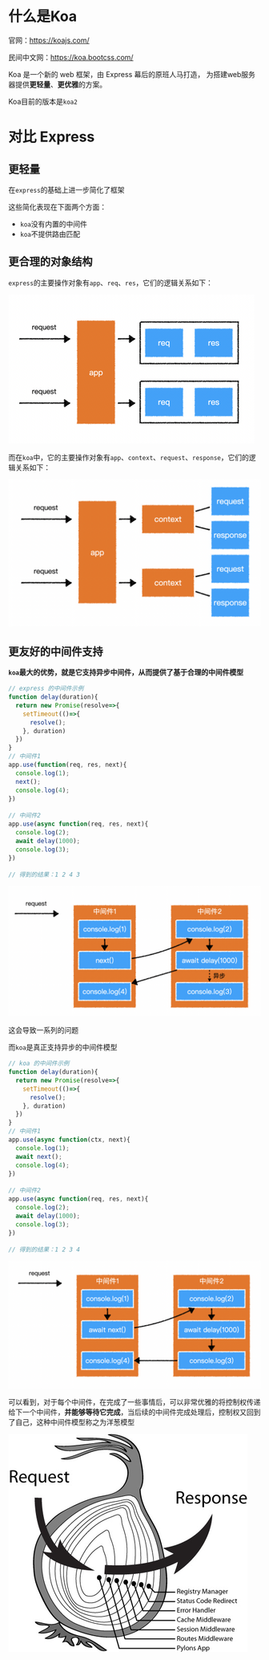 # 什么是Koa

官网：https://koajs.com/

民间中文网：https://koa.bootcss.com/

Koa 是一个新的 web 框架，由 Express 幕后的原班人马打造， 为搭建web服务器提供**更轻量**、**更优雅**的方案。

Koa目前的版本是`koa2`

# 对比 Express



## 更轻量

在`express`的基础上进一步简化了框架

这些简化表现在下面两个方面：

- `koa`没有内置的中间件
- `koa`不提供路由匹配



## 更合理的对象结构

`express`的主要操作对象有`app`、`req`、`res`，它们的逻辑关系如下：

<img src="koa概述.assets/image-20200615132605132.png" alt="image-20200615132605132" style="zoom:50%;" />

而在`koa`中，它的主要操作对象有`app`、`context`、`request`、`response`，它们的逻辑关系如下：

<img src="koa概述.assets/image-20200615132844959.png" alt="image-20200615132844959" style="zoom:50%;" />

## 更友好的中间件支持

**`koa`最大的优势，就是它支持异步中间件，从而提供了基于合理的中间件模型**

```js
// express 的中间件示例
function delay(duration){
  return new Promise(resolve=>{
    setTimeout(()=>{
      resolve();
    }, duration)
  })
}
// 中间件1
app.use(function(req, res, next){
  console.log(1);
  next();
  console.log(4);
})

// 中间件2
app.use(async function(req, res, next){
  console.log(2);
  await delay(1000);
  console.log(3);
})

// 得到的结果：1 2 4 3
```

<img src="koa概述.assets/image-20200615134901284.png" alt="image-20200615134901284" style="zoom:50%;" />

这会导致一系列的问题

而`koa`是真正支持异步的中间件模型

```js
// koa 的中间件示例
function delay(duration){
  return new Promise(resolve=>{
    setTimeout(()=>{
      resolve();
    }, duration)
  })
}
// 中间件1
app.use(async function(ctx, next){
  console.log(1);
  await next();
  console.log(4);
})

// 中间件2
app.use(async function(req, res, next){
  console.log(2);
  await delay(1000);
  console.log(3);
})

// 得到的结果：1 2 3 4
```

<img src="koa概述.assets/image-20200615134918087.png" alt="image-20200615134918087" style="zoom:50%;" />

可以看到，对于每个中间件，在完成了一些事情后，可以非常优雅的将控制权传递给下一个中间件，**并能够等待它完成**，当后续的中间件完成处理后，控制权又回到了自己，这种中间件模型称之为洋葱模型

![clipboard.png](koa概述.assets/bV6DZG.png)